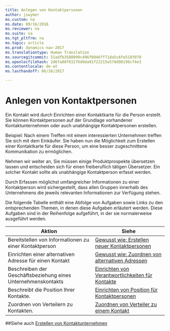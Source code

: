 ```yaml
---
title: Anlegen von Kontaktpersonen
author: jswymer
ms.custom: na
ms.date: 09/16/2016
ms.reviewer: na
ms.suite: na
ms.tgt_pltfrm: na
ms.topic: article
ms.prod: dynamics-nav-2017
ms.translationtype: Human Translation
ms.sourcegitcommit: 51adfb3588099c496f0946ff71da5c6fe518f070
ms.openlocfilehash: 2d6fa08f83276d9da91f22215e578d98199cf4e3
ms.contentlocale: de-at
ms.lasthandoff: 06/26/2017

---
```

# <a name="create-contact-persons"></a>Anlegen von Kontaktpersonen
Ein Kontakt wird durch Einrichten einer Kontaktkarte für die Person erstellt. Sie können Kontaktpersonen auf der Grundlage vorhandener Kontaktunternehmen oder auch unabhängige Kontaktpersonen erstellen.

Beispiel: Nach einem Treffen mit einem interessierten Unternehmen treffen Sie sich mit dem Einkäufer. Sie haben nun die Möglichkeit zum Erstellen einer Kontaktkarte für diese Person, um eine besser zugeschnittene Kommunikation zu ermöglichen.

Nehmen wir weiter an, Sie müssen einige Produktprospekte übersetzen lassen und entscheiden sich für einen freiberuflich tätigen Übersetzer. Ein solcher Kontakt sollte als unabhängige Kontaktperson erfasst werden.

Durch Erfassen möglichst umfangreicher Informationen zu einer Kontaktperson wird sichergestellt, dass allen Gruppen innerhalb des Unternehmens die jeweils relevanten Informationen zur Verfügung stehen.

Die folgende Tabelle enthält eine Abfolge von Aufgaben sowie Links zu den entsprechenden Themen, in denen diese Aufgaben erläutert werden. Diese Aufgaben sind in der Reihenfolge aufgeführt, in der sie normalerweise ausgeführt werden.

|Aktion |Siehe |
|---|----|
|Bereitstellen von Informationen zu einer Kontaktperson|[Gewusst wie: Erstellen neuer Kontaktpersonen](marketing-how-create-contact-persons.md)|
|Einrichten einer alternativen Adresse für einen Kontakt|[Gewusst wie: Zuordnen von alternativen Adressen](marketing-how-assign-alternative-address.md)|
|Beschreiben der Geschäftsbeziehung eines Unternehmenskontakts|[Einrichten von Verantwortlichkeiten für Kontakte](marketing-job-responsibilities.md)|
|Beschreibt die Position Ihrer Kontakte.|[Einrichten von Position für Kontaktpersonen](marketing-organizational-levels.md)|
|Zuordnen von Verteilern zu Kontakten.|[Zuordnen von Verteiler zu einem Kontakt](marketing-mailing-groups.md#assign-mailing-groups-to-a-contact)|

##<a name="see-also"></a>Siehe auch
[Erstellen von Kontaktunternehmen](marketing-create-contact-companies.md)

